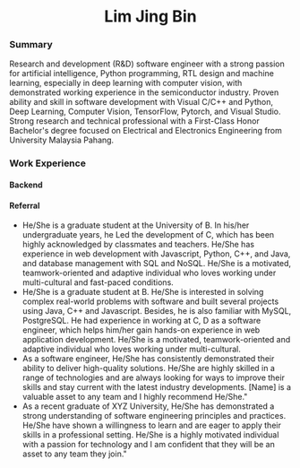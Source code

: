 <h1 align="center">
Lim Jing Bin
</h1>

### <a name="Summary">Summary</a>
Research and development (R&D) software engineer with a strong passion for artificial intelligence, Python programming, RTL design and machine learning, especially in deep learning with computer vision, with demonstrated working experience in the semiconductor industry. Proven ability and skill in software development with Visual C/C++ and Python, Deep Learning, Computer Vision, TensorFlow, Pytorch, and Visual Studio. Strong research and technical professional with a First-Class Honor Bachelor's degree focused on Electrical and Electronics Engineering from University Malaysia Pahang.

### <a name="Work Experience">Work Experience</a>

#### Backend


#### Referral
- He/She is a graduate student at the University of B. In his/her undergraduate years, he Led the development of C, which has been highly acknowledged by classmates and teachers. He/She has experience in web development with Javascript, Python, C++, and Java, and database management with SQL and NoSQL. He/She is a motivated, teamwork-oriented and adaptive individual who loves working under multi-cultural and fast-paced conditions.
- He/She is a graduate student at B. He/She is interested in solving complex real-world problems with software and built several projects using Java, C++ and Javascript. Besides, he is also familiar with MySQL, PostgreSQL. He had experience in working at C, D as a software engineer, which helps him/her gain hands-on experience in web application development. He/She is a motivated, teamwork-oriented and adaptive individual who loves working under multi-cultural.
- As a software engineer, He/She has consistently demonstrated their ability to deliver high-quality solutions. He/She are highly skilled in a range of technologies and are always looking for ways to improve their skills and stay current with the latest industry developments. [Name] is a valuable asset to any team and I highly recommend He/She."
- As a recent graduate of XYZ University, He/She has demonstrated a strong understanding of software engineering principles and practices. He/She have shown a willingness to learn and are eager to apply their skills in a professional setting. He/She is a highly motivated individual with a passion for technology and I am confident that they will be an asset to any team they join."
